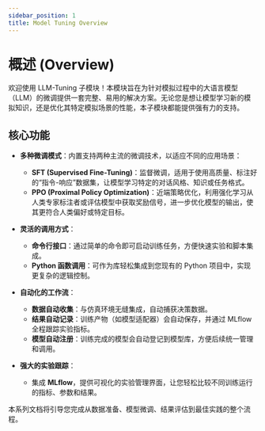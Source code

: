 ```yaml
---
sidebar_position: 1
title: Model Tuning Overview
---
```


# 概述 (Overview)

欢迎使用 LLM-Tuning 子模块！本模块旨在为针对模拟过程中的大语言模型（LLM）的微调提供一套完整、易用的解决方案。无论您是想让模型学习新的模拟知识，还是优化其特定模拟场景的性能，本子模块都能提供强有力的支持。

## 核心功能

- **多种微调模式**：内置支持两种主流的微调技术，以适应不同的应用场景：
    - **SFT (Supervised Fine-Tuning)**：监督微调，适用于使用高质量、标注好的“指令-响应”数据集，让模型学习特定的对话风格、知识或任务格式。
    - **PPO (Proximal Policy Optimization)**：近端策略优化，利用强化学习从人类专家标注者或评估模型中获取奖励信号，进一步优化模型的输出，使其更符合人类偏好或特定目标。

- **灵活的调用方式**：
    - **命令行接口**：通过简单的命令即可启动训练任务，方便快速实验和脚本集成。
    - **Python 函数调用**：可作为库轻松集成到您现有的 Python 项目中，实现更复杂的逻辑控制。

- **自动化的工作流**：
    - **数据自动收集**：与仿真环境无缝集成，自动捕获决策数据。
    - **结果自动记录**：训练产物（如模型适配器）会自动保存，并通过 MLflow 全程跟踪实验指标。
    - **模型自动注册**：训练完成的模型会自动登记到模型库，方便后续统一管理和调用。

- **强大的实验跟踪**：
    - 集成 **MLflow**，提供可视化的实验管理界面，让您轻松比较不同训练运行的指标、参数和结果。

本系列文档将引导您完成从数据准备、模型微调、结果评估到最佳实践的整个流程。

